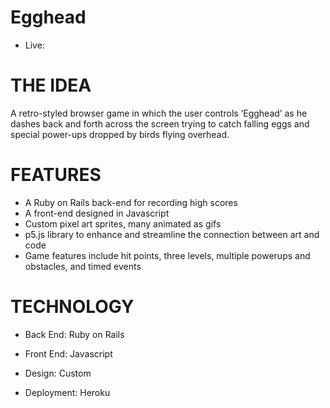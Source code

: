 # Egghead
* Live:

# THE IDEA
A retro-styled browser game in which the user controls ‘Egghead’ as he dashes back and forth across the screen trying to catch falling eggs and special power-ups dropped by birds flying overhead.

# FEATURES
* A Ruby on Rails back-end for recording high scores
* A front-end designed in Javascript
* Custom pixel art sprites, many animated as gifs
* p5.js library to enhance and streamline the connection between art and code
* Game features include hit points, three levels, multiple powerups and obstacles, and timed events

# TECHNOLOGY
* Back End: Ruby on Rails
* Front End: Javascript
* Design: Custom

* Deployment: Heroku
